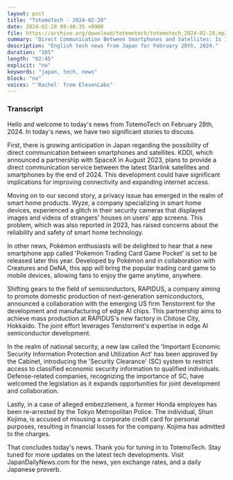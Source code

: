 ```yaml
---
layout: post
title: "TotemoTech - 2024-02-28"
date: 2024-02-28 09:40:35 +0900
file: https://archive.org/download/totemotech/totemotech_2024-02-28.mp3
summary: "Direct Communication Between Smartphones and Satellites: Is It Really Possible? / Privacy Risks in Smart Home Products, & more…"
description: "English tech news from Japan for February 28th, 2024."
duration: "165"
length: "02:45"
explicit: "no"
keywords: "japan, tech, news"
block: "no"
voices: "'Rachel' from ElevenLabs"
---
```


### Transcript

Hello and welcome to today's news from TotemoTech on February 28th, 2024. In today's news, we have two significant stories to discuss.

First, there is growing anticipation in Japan regarding the possibility of direct communication between smartphones and satellites. KDDI, which announced a partnership with SpaceX in August 2023, plans to provide a direct communication service between the latest Starlink satellites and smartphones by the end of 2024. This development could have significant implications for improving connectivity and expanding internet access.

Moving on to our second story, a privacy issue has emerged in the realm of smart home products. Wyze, a company specializing in smart home devices, experienced a glitch in their security cameras that displayed images and videos of strangers' houses on users' app screens. This problem, which was also reported in 2023, has raised concerns about the reliability and safety of smart home technology.

In other news, Pokémon enthusiasts will be delighted to hear that a new smartphone app called 'Pokemon Trading Card Game Pocket' is set to be released later this year. Developed by Pokémon and in collaboration with Creatures and DeNA, this app will bring the popular trading card game to mobile devices, allowing fans to enjoy the game anytime, anywhere.

Shifting gears to the field of semiconductors, RAPIDUS, a company aiming to promote domestic production of next-generation semiconductors, announced a collaboration with the emerging US firm Tenstorrent for the development and manufacturing of edge AI chips. This partnership aims to achieve mass production at RAPIDUS's new factory in Chitose City, Hokkaido. The joint effort leverages Tenstorrent's expertise in edge AI semiconductor development.

In the realm of national security, a new law called the 'Important Economic Security Information Protection and Utilization Act' has been approved by the Cabinet, introducing the 'Security Clearance' (SC) system to restrict access to classified economic security information to qualified individuals. Defense-related companies, recognizing the importance of SC, have welcomed the legislation as it expands opportunities for joint development and collaboration.

Lastly, in a case of alleged embezzlement, a former Honda employee has been re-arrested by the Tokyo Metropolitan Police. The individual, Shun Kojima, is accused of misusing a corporate credit card for personal purposes, resulting in financial losses for the company. Kojima has admitted to the charges.

That concludes today's news. Thank you for tuning in to TotemoTech. Stay tuned for more updates on the latest tech developments.   Visit JapanDailyNews.com for the news, yen exchange rates, and a daily Japanese proverb.
